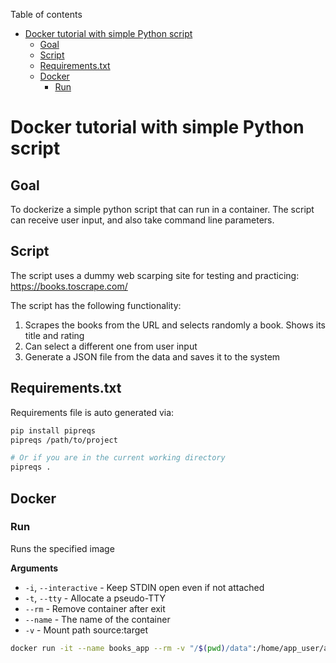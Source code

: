 <!-- TOC start (generated with https://github.com/derlin/bitdowntoc) -->

Table of contents

- [Docker tutorial with simple Python script](#docker-tutorial-with-simple-python-script)
  - [Goal](#goal)
  - [Script](#script)
  - [Requirements.txt](#requirementstxt)
  - [Docker](#docker)
    - [Run](#run)

<!-- TOC end -->

<!-- TOC --><a name="docker-tutorial-with-simple-python-script"></a>

# Docker tutorial with simple Python script

<!-- TOC --><a name="goal"></a>

## Goal

To dockerize a simple python script that can run in a container.
The script can receive user input, and also take command line parameters.

<!-- TOC --><a name="script"></a>

## Script

The script uses a dummy web scarping site for testing and practicing:
https://books.toscrape.com/

The script has the following functionality:

1. Scrapes the books from the URL and selects randomly a book. Shows its title and rating
2. Can select a different one from user input
3. Generate a JSON file from the data and saves it to the system

<!-- TOC --><a name="requirementstxt"></a>

## Requirements.txt

Requirements file is auto generated via:

```bash
pip install pipreqs
pipreqs /path/to/project

# Or if you are in the current working directory
pipreqs .

```

<!-- TOC --><a name="docker"></a>

## Docker

<!-- TOC --><a name="run"></a>

### Run

Runs the specified image

**Arguments**

- `-i`, `--interactive` - Keep STDIN open even if not attached
- `-t`, `--tty` - Allocate a pseudo-TTY
- `--rm` - Remove container after exit
- `--name` - The name of the container
- `-v` - Mount path source:target

```bash
docker run -it --name books_app --rm -v "/$(pwd)/data":/home/app_user/app/data nate/python-books
```
